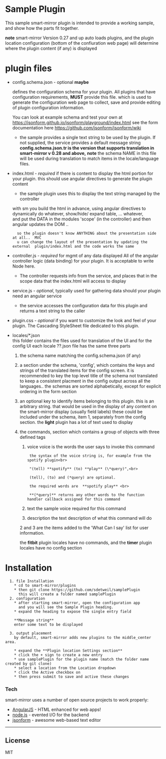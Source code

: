 # Sample Plugin

This sample smart-mirror plugin is intended to provide a working sample, and show how the parts fit together.

**note** smart-mirror Version 0.27 and up auto loads plugins, and the plugin location configuration (bottom of the confiuration web page) will determine where the plugin content (if any) is displayed

# plugin files
- config.schema.json - optional **maybe**

    defines the configuration schema for your plugin. All plugins that have configuration requirements, **MUST** provide this file. which is used to generate the configuration web page
    to collect, save and provide editing of plugin configuration information.

    You can look at example schema and test your own at https://jsonform.github.io/jsonform/playground/index.html
    see the form documentation here https://github.com/jsonform/jsonform/wiki
  * the sample provides a single text string to be used by the plugin.
    If not supplied, the service provides a default message string<br>
      **config.schema.json.tr is the version that supports translation in smart-mirror v 0.28 and above,**
      **note** the schema NAME in this file will be used during translation to match items in the locale/language files.


- index.html - *required* if there is content to display
    the html portion for your plugin.  this should use angular directives to generate the plugin content    
    * the sample plugin uses this to display the text string managed by the controller<br>

	with sm you build the html in advance, using angular directives to dynamically do whatever, show/hide/ expand table, ... whatever,<br>
  and put the DATA in the modules 'scope' (in the controller) and then angular updates the DOM ..<br>
  
        so the plugin doesn't know ANYTHING about the presentation side at all..  MVC
        u can change the layout of the presentation by updating the external  plugin/index.html and the code works the same


- controller.js - *required* for mgmt of any data displayed
    All of the angular controller logic (data binding) for your plugin.
    It is acceptable to write Node here.
    * The controller requests info from the service, and places that in the scope data
      that the index.html will access to display<br>


- service.js - *optional*, typically used for gathering data
    should your plugin need an angular service    
    * the service accesses the configuration data for this plugin and returns a text string to the caller<br>


- plugin.css - *optional* if you want to customize  the look and feel of your plugin.
    The Cascading StyleSheet file dedicated to this plugin.    

- locales/*.json<br>
      this folder contains the files used for translation of the UI and for the config UI
      each locale ??.json file has the same three parts
    1. the schema name matching the config.schema.json (if any)
    2. a section under the schema, 'config',
            which contains the keys and strings of the translated items for the config screen.
            it is recommended to key the top level title of the  schema not translated to keep a consistent placment in the config output across all the languages.. the schemas are sorted alphabetically, except for explicit ordering in the form section

    3. an optional key to identify items belonging to this plugin. this is an arbitrary string. that would be used in the display of any content on the smart-mirror display (usually field labels) these could be included under the schema, item 1, separately from the config section.
    the **light** plugin has a lot of text used to display
    4. the commands, section which contains a group of objects with three defined tags
        1. voice
                voice is the words the user says to invoke this command

                the syntax of the voice string is, for example from the spotify plugin<br>

                "(tell) **spotify** (to) **play** (\*query)",<br>      

                (tell), (to) and (*query) are optional.

                the required words are  **spotify play** <br>

                **(*query)** returns any other words to the function handler callback assigned for this command
        2. text
                the sample voice required for this command
        3. description
                the text description of what this command will do

        2 and 3  are the items added to the 'What Can I say' list for user information.

        the **fitbit** plugin locales have no commands, and the **timer** plugin locales have no config section

#       Installation

      1. file Installation
        * cd to smart-mirror/plugins
        * then git clone https://github.com/sdetweil/samplePlugin
          this will create a folder named samplePlugin
      2. configuration         
        * after starting smart-mirror, open the configuration app
          and you will see the Sample Plugin heading.
        * expand the heading to expose the single entry field

        **Message string**
        enter some text to be displayed

      3. output placement
        by default, smart-mirror adds new plugins to the middle_center area.

        * expand the **Plugin location Settings section**
        * click the + sign to create a new entry
        * use samplePlugin for the plugin name (match the folder name created by git clone)
        * select a location from the Location dropdown
        * click the Active checkbox on
        * then press submit to save and active these changes


### Tech

smart-mirror uses a number of open source projects to work properly:

* [AngularJS] - HTML enhanced for web apps!
* [node.js] - evented I/O for the backend
* [jsonform] - awesome web-based text editor

----

License
----

MIT

[//]: # (These are reference links used in the body of this note and get stripped out when the markdown processor does its job. There is no need to format nicely because it shouldn't be seen. Thanks SO - http://stackoverflow.com/questions/4823468/store-comments-in-markdown-syntax)

   [jsonform]: <https://github.com/jsonform/jsonform/wiki>
   [node.js]: <http://nodejs.org>
   [AngularJS]: <http://angularjs.org>
